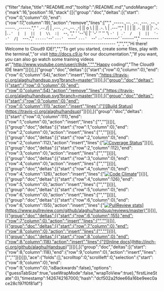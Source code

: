 {"filter":false,"title":"README.md","tooltip":"/README.md","undoManager":{"mark":16,"position":16,"stack":[[{"group":"doc","deltas":[{"start":{"row":0,"column":0},"end":{"row":17,"column":19},"action":"remove","lines":["","     ,-----.,--.                  ,--. ,---.   ,--.,------.  ,------.","    '  .--./|  | ,---. ,--.,--. ,-|  || o   \\  |  ||  .-.  \\ |  .---'","    |  |    |  || .-. ||  ||  |' .-. |`..'  |  |  ||  |  \\  :|  `--, ","    '  '--'\\|  |' '-' ''  ''  '\\ `-' | .'  /   |  ||  '--'  /|  `---.","     `-----'`--' `---'  `----'  `---'  `--'    `--'`-------' `------'","    ----------------------------------------------------------------- ","","","Hi there! Welcome to Cloud9 IDE!","","To get you started, create some files, play with the terminal,","or visit http://docs.c9.io for our documentation.","If you want, you can also go watch some training videos at","http://www.youtube.com/user/c9ide.","","Happy coding!","The Cloud9 IDE team"]}]}],[{"group":"doc","deltas":[{"start":{"row":0,"column":0},"end":{"row":0,"column":54},"action":"insert","lines":["https://travis-ci.org/alaghu/handsup.svg?branch=master"]}]}],[{"group":"doc","deltas":[{"start":{"row":0,"column":0},"end":{"row":0,"column":54},"action":"remove","lines":["https://travis-ci.org/alaghu/handsup.svg?branch=master"]}]}],[{"group":"doc","deltas":[{"start":{"row":0,"column":0},"end":{"row":0,"column":111},"action":"insert","lines":["[![Build Status](https://travis-ci.org/alaghu/handsup.svg?branch=master)](https://travis-ci.org/alaghu/handsup)"]}]}],[{"group":"doc","deltas":[{"start":{"row":0,"column":111},"end":{"row":1,"column":0},"action":"insert","lines":["",""]}]}],[{"group":"doc","deltas":[{"start":{"row":1,"column":0},"end":{"row":2,"column":0},"action":"insert","lines":["",""]}]}],[{"group":"doc","deltas":[{"start":{"row":2,"column":0},"end":{"row":2,"column":112},"action":"insert","lines":["[![Coverage Status](https://coveralls.io/repos/alaghu/handsup/badge.svg)](https://coveralls.io/r/alaghu/handsup)"]}]}],[{"group":"doc","deltas":[{"start":{"row":2,"column":112},"end":{"row":3,"column":0},"action":"insert","lines":["",""]}]}],[{"group":"doc","deltas":[{"start":{"row":3,"column":0},"end":{"row":4,"column":0},"action":"insert","lines":["",""]}]}],[{"group":"doc","deltas":[{"start":{"row":4,"column":0},"end":{"row":4,"column":126},"action":"insert","lines":["[![Code Climate](https://codeclimate.com/github/alaghu/handsup/badges/gpa.svg)](https://codeclimate.com/github/alaghu/handsup)"]}]}],[{"group":"doc","deltas":[{"start":{"row":4,"column":126},"end":{"row":5,"column":0},"action":"insert","lines":["",""]}]}],[{"group":"doc","deltas":[{"start":{"row":5,"column":0},"end":{"row":6,"column":0},"action":"insert","lines":["",""]}]}],[{"group":"doc","deltas":[{"start":{"row":6,"column":0},"end":{"row":6,"column":155},"action":"insert","lines":["[![PullReview stats](https://www.pullreview.com/github/alaghu/handsup/badges/master.svg?)](https://www.pullreview.com/github/alaghu/handsup/reviews/master)"]}]}],[{"group":"doc","deltas":[{"start":{"row":6,"column":155},"end":{"row":7,"column":0},"action":"insert","lines":["",""]}]}],[{"group":"doc","deltas":[{"start":{"row":7,"column":0},"end":{"row":8,"column":0},"action":"insert","lines":["",""]}]}],[{"group":"doc","deltas":[{"start":{"row":8,"column":0},"end":{"row":8,"column":118},"action":"insert","lines":["[![Inline docs](http://inch-ci.org/github/alaghu/Handsup.svg?branch=master)](http://inch-ci.org/github/alaghu/Handsup)"]}]}],[{"group":"doc","deltas":[{"start":{"row":8,"column":118},"end":{"row":9,"column":0},"action":"insert","lines":["",""]}]}]]},"ace":{"folds":[],"scrolltop":0,"scrollleft":0,"selection":{"start":{"row":9,"column":0},"end":{"row":9,"column":0},"isBackwards":false},"options":{"guessTabSize":true,"useWrapMode":false,"wrapToView":true},"firstLineState":0},"timestamp":1426742167000,"hash":"dcf502a2fdee66a16be9eec0ace28c197f0f81af"}